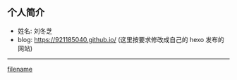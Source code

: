 ## 个人简介

- 姓名: 刘冬芝
- blog: https://921185040.github.io/  (这里按要求修改成自己的 hexo 发布的网站)

---

[filename](./_sidebar.md ':include')